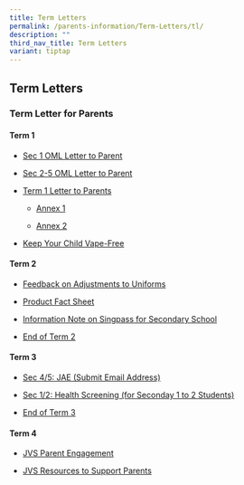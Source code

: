 ```yaml
---
title: Term Letters
permalink: /parents-information/Term-Letters/tl/
description: ""
third_nav_title: Term Letters
variant: tiptap
---
```

<h2>Term Letters</h2>
<h3>Term Letter for Parents</h3>
<h4>Term 1</h4>
<ul data-tight="true" class="tight">
<li>
<p><a href="/files/JVS_S1_Parent_OML_PG_Letter_2024_approved.pdf" rel="noopener noreferrer nofollow" target="_blank">Sec 1 OML Letter to Parent</a>
</p>
</li>
<li>
<p><a href="/files/JVS_S2_5_Parent_OML_PG_Letter_2024_approved.pdf" rel="noopener noreferrer nofollow" target="_blank">Sec 2-5 OML Letter to Parent</a>
</p>
</li>
<li>
<p><a href="/files/Term Letter/2024_Term_1_Letter_to_Parents.pdf" rel="noopener noreferrer nofollow" target="_blank">Term 1 Letter to Parents</a>
</p>
<ul data-tight="true" class="tight">
<li>
<p><a href="/files/Term Letter/Annex_1_JVS_Calendar_caa_9_Jan_2024.pdf" rel="noopener noreferrer nofollow" target="_blank">Annex 1</a>
</p>
</li>
<li>
<p><a href="/files/Term Letter/Annex_2_30_for_30_Parents_Letter.pdf" rel="noopener noreferrer nofollow" target="_blank">Annex 2</a>
</p>
</li>
</ul>
</li>
<li>
<p><a href="/files/Term Letter/Keep_Your_Child_Vape_Free.pdf" rel="noopener noreferrer nofollow" target="_blank">Keep Your Child Vape-Free</a>
</p>
</li>
</ul>
<p></p>
<h4>Term 2</h4>
<ul data-tight="true" class="tight">
<li>
<p><a href="/files/Term Letter/Feedback_on_Adjustments_to_Uniforms.pdf" rel="noopener noreferrer nofollow" target="_blank">Feedback on Adjustments to Uniforms</a>
</p>
</li>
<li>
<p><a href="/files/Term Letter/Product_Fact_Sheet__Year_2024_May__Revised.pdf" rel="noopener noreferrer nofollow" target="_blank">Product Fact Sheet</a>
</p>
</li>
<li>
<p><a href="/files/Term Letter/Information_Note_on_Singpass_for_Secondary_School.pdf" rel="noopener noreferrer nofollow" target="_blank">Information Note on Singpass for Secondary School</a>
</p>
</li>
<li>
<p><a href="/files/Term Letter/2024_End_of_Term_2.pdf" rel="noopener noreferrer nofollow" target="_blank">End of Term 2</a>
</p>
</li>
</ul>
<p></p>
<h4>Term 3</h4>
<ul data-tight="true" class="tight">
<li>
<p><a href="/files/Term Letter/Sec_sch_student_Info_note_Submit_email_add.pdf" rel="noopener noreferrer nofollow" target="_blank">Sec 4/5: JAE (Submit Email Address)</a>
</p>
</li>
<li>
<p><a href="/files/Term Letter/School_Health_Visit_for_Secondary_1_to_2_Students.pdf" rel="noopener noreferrer nofollow" target="_blank">Sec 1/2: Health Screening (for Seconday 1 to 2 Students)</a>
</p>
</li>
<li>
<p><a href="/files/Term Letter/2024_End_of_Term_3_v1.pdf" rel="noopener noreferrer nofollow" target="_blank">End of Term 3</a>
</p>
</li>
</ul>
<p></p>
<h4>Term 4</h4>
<ul data-tight="true" class="tight">
<li>
<p><a href="/files/Term Letter/JVS_Parent_Engagement.pdf" rel="noopener nofollow" target="_blank">JVS Parent Engagement</a>
</p>
</li>
<li>
<p><a href="/files/Term Letter/JVS_Resources_to_Support_Parents.pdf" rel="noopener nofollow" target="_blank">JVS Resources to Support Parents</a>
</p>
</li>
</ul>
<p></p>